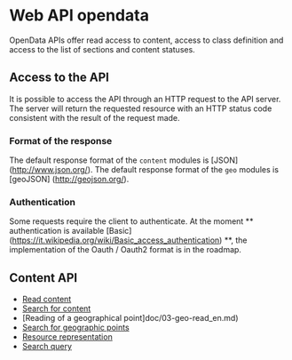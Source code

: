 # Web API opendata

OpenData APIs offer read access to content, access to class definition and access to the list of sections and content statuses.

## Access to the API
It is possible to access the API through an HTTP request to the API server. The server will return the requested resource with an HTTP status code consistent with the result of the request made.

### Format of the response
The default response format of the ```content``` modules is [JSON] (http://www.json.org/).
The default response format of the ```geo``` modules is [geoJSON] (http://geojson.org/).

### Authentication
Some requests require the client to authenticate.
At the moment ** authentication is available [Basic] (https://it.wikipedia.org/wiki/Basic_access_authentication) **, the implementation of the Oauth / Oauth2 format is in the roadmap.


## Content API

- [Read content](doc/01-content-read_en.md)
- [Search for content](doc/02-content-search_en.md)
- [Reading of a geographical point]doc/03-geo-read_en.md)
- [Search for geographic points](doc/04-geo-search_en.md)
- [Resource representation](doc/05-resources_en.md)
- [Search query](doc/06-search-query_en.md)
